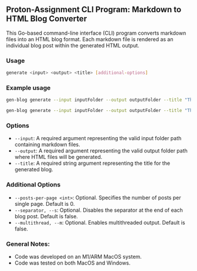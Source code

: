 ## Proton-Assignment CLI Program: Markdown to HTML Blog Converter

This Go-based command-line interface (CLI) program converts markdown files into an HTML blog format. Each markdown file is rendered as an individual blog post within the generated HTML output.

### Usage

```bash
generate <input> <output> <title> [additional-options]
```

### Example usage

```bash
gen-blog generate --input inputFolder --output outputFolder --title "The Proton Blog"
```

```bash
gen-blog generate --input inputFolder --output outputFolder --title "The Proton Blog" --posts-per-page 2 --s --m
```

### Options

- `--input`: A required argument representing the valid input folder path containing markdown files.
- `--output`: A required argument representing the valid output folder path where HTML files will be generated.
- `--title`: A required string argument representing the title for the generated blog.

### Additional Options

- `--posts-per-page <int>`: Optional. Specifies the number of posts per single page. Default is 0.
- `--separator, --s`: Optional. Disables the separator at the end of each blog post. Default is false.
- `--multithread, --m`: Optional. Enables multithreaded output. Default is false.

### General Notes:

- Code was developed on an M1/ARM MacOS system.
- Code was tested on both MacOS and Windows.
